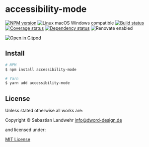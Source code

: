 <!-- TITLE/ -->
# accessibility-mode
<!-- /TITLE -->

<!-- BADGES/ -->
[![NPM version](https://img.shields.io/npm/v/accessibility-mode.svg)](https://npmjs.org/package/accessibility-mode)
![Linux macOS Windows compatible](https://img.shields.io/badge/os-linux%20%7C%C2%A0macos%20%7C%C2%A0windows-blue)
[![Build status](https://img.shields.io/github/workflow/status/dword-design/accessible-view/build)](https://github.com/dword-design/accessible-view/actions)
[![Coverage status](https://img.shields.io/coveralls/dword-design/accessible-view)](https://coveralls.io/github/dword-design/accessible-view)
[![Dependency status](https://img.shields.io/david/dword-design/accessible-view)](https://david-dm.org/dword-design/accessible-view)
![Renovate enabled](https://img.shields.io/badge/renovate-enabled-brightgreen)

[![Open in Gitpod](https://gitpod.io/button/open-in-gitpod.svg)](https://gitpod.io/#https://github.com/dword-design/accessible-view)
<!-- /BADGES -->

<!-- DESCRIPTION/ -->

<!-- /DESCRIPTION -->

<!-- INSTALL/ -->
## Install

```bash
# NPM
$ npm install accessibility-mode

# Yarn
$ yarn add accessibility-mode
```
<!-- /INSTALL -->

<!-- LICENSE/ -->
## License

Unless stated otherwise all works are:

Copyright &copy; Sebastian Landwehr <info@dword-design.de>

and licensed under:

[MIT License](https://opensource.org/licenses/MIT)
<!-- /LICENSE -->
